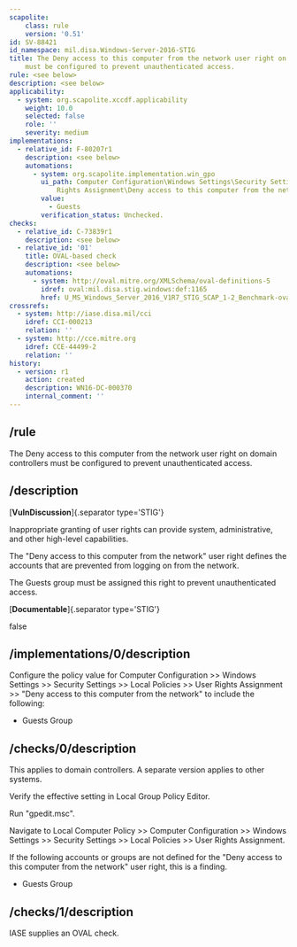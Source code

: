 ```yaml
---
scapolite:
    class: rule
    version: '0.51'
id: SV-88421
id_namespace: mil.disa.Windows-Server-2016-STIG
title: The Deny access to this computer from the network user right on domain controllers
    must be configured to prevent unauthenticated access.
rule: <see below>
description: <see below>
applicability:
  - system: org.scapolite.xccdf.applicability
    weight: 10.0
    selected: false
    role: ''
    severity: medium
implementations:
  - relative_id: F-80207r1
    description: <see below>
    automations:
      - system: org.scapolite.implementation.win_gpo
        ui_path: Computer Configuration\Windows Settings\Security Settings\Local Policies\User
            Rights Assignment\Deny access to this computer from the network
        value:
          - Guests
        verification_status: Unchecked.
checks:
  - relative_id: C-73839r1
    description: <see below>
  - relative_id: '01'
    title: OVAL-based check
    description: <see below>
    automations:
      - system: http://oval.mitre.org/XMLSchema/oval-definitions-5
        idref: oval:mil.disa.stig.windows:def:1165
        href: U_MS_Windows_Server_2016_V1R7_STIG_SCAP_1-2_Benchmark-oval.xml
crossrefs:
  - system: http://iase.disa.mil/cci
    idref: CCI-000213
    relation: ''
  - system: http://cce.mitre.org
    idref: CCE-44499-2
    relation: ''
history:
  - version: r1
    action: created
    description: WN16-DC-000370
    internal_comment: ''
---
```



## /rule

The Deny access to this computer from the network user right on domain controllers must be configured to prevent unauthenticated access.

## /description

[**VulnDiscussion**]{.separator type='STIG'}

Inappropriate granting of user rights can provide system, administrative, and other high-level capabilities.

The "Deny access to this computer from the network" user right defines the accounts that are prevented from logging on from the network.

The Guests group must be assigned this right to prevent unauthenticated access.

[**Documentable**]{.separator type='STIG'}

false

## /implementations/0/description

Configure the policy value for Computer Configuration >> Windows Settings >> Security Settings >> Local Policies >> User Rights Assignment >> "Deny access to this computer from the network" to include the following:

- Guests Group

## /checks/0/description

This applies to domain controllers. A separate version applies to other systems.

Verify the effective setting in Local Group Policy Editor.

Run "gpedit.msc".

Navigate to Local Computer Policy >> Computer Configuration >> Windows Settings >> Security Settings >> Local Policies >> User Rights Assignment.

If the following accounts or groups are not defined for the "Deny access to this computer from the network" user right, this is a finding.

- Guests Group

## /checks/1/description

IASE supplies an OVAL check.
